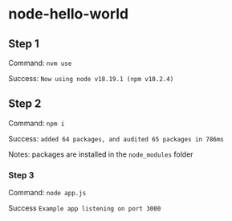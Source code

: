 # node-hello-world

## Step 1

Command: `nvm use`

Success: `Now using node v18.19.1 (npm v10.2.4)`

## Step 2

Command: `npm i`

Success: `added 64 packages, and audited 65 packages in 786ms`

Notes: packages are installed in the `node_modules` folder

### Step 3

Command: `node app.js`

Success `Example app listening on port 3000`





